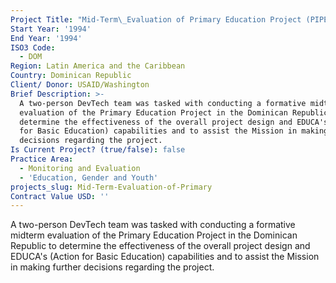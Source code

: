 ```yaml
---
Project Title: "Mid-Term\_Evaluation of Primary Education Project (PIPE)"
Start Year: '1994'
End Year: '1994'
ISO3 Code:
  - DOM
Region: Latin America and the Caribbean
Country: Dominican Republic
Client/ Donor: USAID/Washington
Brief Description: >-
  A two-person DevTech team was tasked with conducting a formative midterm
  evaluation of the Primary Education Project in the Dominican Republic to
  determine the effectiveness of the overall project design and EDUCA's (Action
  for Basic Education) capabilities and to assist the Mission in making further
  decisions regarding the project.
Is Current Project? (true/false): false
Practice Area:
  - Monitoring and Evaluation
  - 'Education, Gender and Youth'
projects_slug: Mid-Term-Evaluation-of-Primary
Contract Value USD: ''
---
```

A two-person DevTech team was tasked with conducting a formative midterm evaluation of the Primary Education Project in the Dominican Republic to determine the effectiveness of the overall project design and EDUCA's (Action for Basic Education) capabilities and to assist the Mission in making further decisions regarding the project.